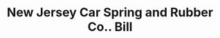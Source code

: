 ---
doi: 10.7916/D81Z5GFH
date_other: '1901'
date_other_textual: '1901'
form: printed ephemera
genre:
- Invoices
name:
- New Jersey Car Spring and Rubber Co.
object_in_context_url: https://biggert.cul.columbia.edu/items/view/ave_biggert_00804
subject_hierarchical_geographic:
- Jersey City, New Jersey, United States
subject_name:
- New Jersey Car Spring and Rubber Co.
title: New Jersey Car Spring and Rubber Co.. Bill
sort_title: New Jersey Car Spring and Rubber Co.. Bill
call_number: ave_biggert_00804
coordinates:
- 40.714,-74.071
pid: ave_biggert_00804
identifiers: ave_biggert_00804
permalink: /biggert/ave_biggert_00804/
layout: iiif-image-page
---